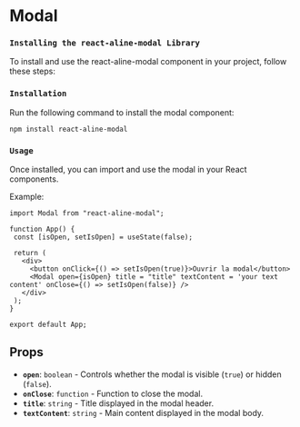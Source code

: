 # Modal

### `Installing the react-aline-modal Library`
To install and use the react-aline-modal component in your project, follow these steps:

### `Installation`
Run the following command to install the modal component:

``npm install react-aline-modal ``

### `Usage`

Once installed, you can import and use the modal in your React components.

Example:

 ``` import React, { useState } from "react";
import Modal from "react-aline-modal";

function App() {
  const [isOpen, setIsOpen] = useState(false);

  return (
    <div>
      <button onClick={() => setIsOpen(true)}>Ouvrir la modal</button>
      <Modal open={isOpen} title = "title" textContent = 'your text content' onClose={() => setIsOpen(false)} />
    </div>
  );
}

export default App;
```


## Props

- **`open`**: `boolean` - Controls whether the modal is visible (`true`) or hidden (`false`).
- **`onClose`**: `function` - Function to close the modal.
- **`title`**: `string` - Title displayed in the modal header.
- **`textContent`**: `string` - Main content displayed in the modal body.



